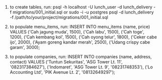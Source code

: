 1. to create tables, run:
psql -h localhost -U lunch_user -d lunch_delivery -f migrations/001_initial.sql
or
sudo -i -u postgres psql -d lunch_delivery -f /path/to/your/project/migrations/001_initial.sql

2. to populate menu_items, run:
INSERT INTO menu_items (name, price) VALUES
('Cah jagung muda', 1500),
('Cah labu', 1500),
('Cah toge', 1200),
('Cah kembang kol', 1500),
('Cah oyong telur', 1800),
('Ceker cabe ijo', 2000),
('Ayam goreng kandar merah', 2500),
('Udang crispy cabe garam', 3000);

3. to populate companies, run:
INSERT INTO companies (name, address, contact) VALUES
('Tuntun Sekuritas', 'ASG Tower Lt. 11', '082317384627'),
('Indomaret', 'ASG Tower Lt. 9', '08231748353'),
('Lo Accounting Ltd', 'PIK Avenue Lt. 2', '08132649297');
